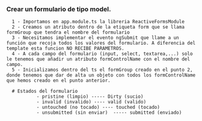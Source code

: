 ### Crear un formulario de tipo model.

      1 - Importamos en app.module.ts la libreria ReactiveFormsModule
      2 - Creamos un atributo dentro de la etiqueta form que se llama formGroup que tendra el nombre del formulario
      3 - Necesitamos implementar el evento ngSubmit que llame a un función que recoja todos los valores del formulario. A diferencia del template esta funcion NO RECIBE PARAMETROS.
      4 - A cada campo del formulario (input, select, textarea,...) solo le tenemos que añadir un atributo formControlName con el nombre del campo.
      5 - Inicializamos dentro del ts el formGroup creado en el punto 2, donde tenemos que dar de alta un objeto con todos los formControlName que hemos creado en el punto anterior.

      # Estados del formulario
               - pristine (limpio) ----- Dirty (sucio)
               - invalid (invalido) ---- valid (valido)
               - untouched (no tocado) ---- touched (tocado)
               - unsubmitted (sin enviar)  ----- submitted (enviado)
